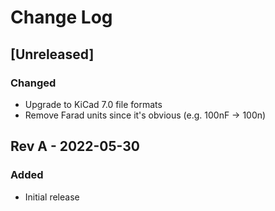 # Change Log

## [Unreleased]

### Changed

- Upgrade to KiCad 7.0 file formats
- Remove Farad units since it's obvious (e.g. 100nF -> 100n)

## Rev A - 2022-05-30

### Added

- Initial release
